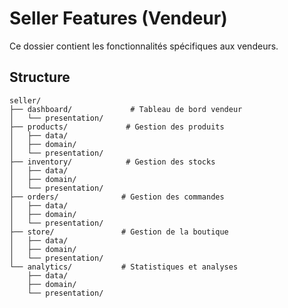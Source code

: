 # Seller Features (Vendeur)

Ce dossier contient les fonctionnalités spécifiques aux vendeurs.

## Structure

```
seller/
├── dashboard/             # Tableau de bord vendeur
│   └── presentation/
├── products/             # Gestion des produits
│   ├── data/
│   ├── domain/
│   └── presentation/
├── inventory/            # Gestion des stocks
│   ├── data/
│   ├── domain/
│   └── presentation/
├── orders/              # Gestion des commandes
│   ├── data/
│   ├── domain/
│   └── presentation/
├── store/               # Gestion de la boutique
│   ├── data/
│   ├── domain/
│   └── presentation/
└── analytics/           # Statistiques et analyses
    ├── data/
    ├── domain/
    └── presentation/
```
